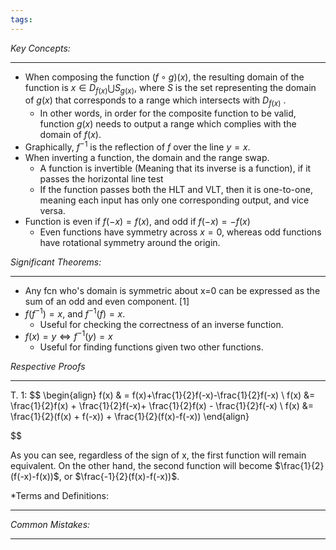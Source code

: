 ```yaml
---
tags:
---
```

*Key Concepts:*
___
- When composing the function $(f\circ g)(x)$, the resulting domain of the function is $x\in D_{f(x)}\bigcup S_{g(x)}$, where $S$ is the set representing the domain of $g(x)$ that corresponds to a range which intersects with $D_{f(x)}$ .
	- In other words, in order for the composite function to be valid, function $g(x)$ needs to output a range which complies with the domain of $f(x)$. 
- Graphically, $f^{-1}$ is the reflection of $f$ over the line $y = x$.
- When inverting a function, the domain and the range swap.
	- A function is invertible (Meaning that its inverse is a function), if it passes the horizontal line test
	- If the function passes both the HLT and VLT, then it is one-to-one, meaning each input has only one corresponding output, and vice versa. 
- Function is even if $f(-x) = f(x)$, and odd if $f(-x) = -f(x)$
	- Even functions have symmetry across $x = 0$, whereas odd functions have rotational symmetry around the origin.

*Significant Theorems:*
___
- Any fcn who's domain is symmetric about x=0 can be expressed as the sum of an odd and even component. [1]
- $f(f^{-1}) = x$, and $f^{-1}(f) = x$. 
	- Useful for checking the correctness of an inverse function.
- $f(x) = y \iff f^{-1}(y) = x$
	- Useful for finding functions given two other functions.

*Respective Proofs*
___

T. 1:
$$
\begin{align}
f(x) & = f(x)+\frac{1}{2}f(-x)-\frac{1}{2}f(-x)
\\
f(x) &= \frac{1}{2}f(x) + \frac{1}{2}f(-x)+ \frac{1}{2}f(x) - \frac{1}{2}f(-x)
\\
f(x) &= \frac{1}{2}(f(x) + f(-x)) + \frac{1}{2}(f(x)-f(-x))
\end{align}

$$

As you can see, regardless of the sign of x, the first function will remain equivalent. On the other hand, the second function will become $\frac{1}{2}(f(-x)-f(x))$, or $\frac{-1}{2}(f(x)-f(-x))$.

*Terms and Definitions:
___

*Common Mistakes:*
___
